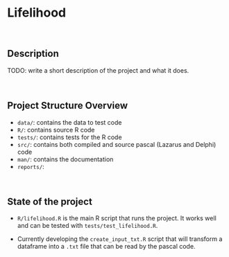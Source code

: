 # Lifelihood

<br>

## Description

TODO: write a short description of the project and what it does.

<br>

## Project Structure Overview

- `data/`: contains the data to test code
- `R/`: contains source R code
- `tests/`: contains tests for the R code
- `src/`: contains both compiled and source pascal (Lazarus and Delphi) code
- `man/`: contains the documentation
- `reports/`:

<br>

## State of the project

- `R/lifelihood.R` is the main R script that runs the project. It works well and can be tested with `tests/test_lifelihood.R`.

- Currently developing the `create_input_txt.R` script that will transform a dataframe into a `.txt` file that can be read by the pascal code.
